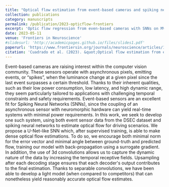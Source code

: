 ```yaml
---
title: "Optical flow estimation from event-based cameras and spiking neural networks"
collection: publications
category: manuscripts
permalink: /publication/2023-opticflow-frontiers
excerpt: 'Optic flow regression from even-based cameras with SNNs on MVSEC and DSEC datasets'
date: 2023-05-11
venue: 'Frontiers in Neuroscience'
#slidesurl: 'http://academicpages.github.io/files/slides1.pdf'
paperurl: 'https://www.frontiersin.org/journals/neuroscience/articles/10.3389/fnins.2023.1160034/full'
citation: 'Cuadrado et al. (2023). &quot;Optical flow estimation from event-based cameras and spiking neural networks.&quot; <i>Frontiers in Neuroscience</i>; doi:  https://doi.org/10.3389/fnins.2023.1160034'
---
```


Event-based cameras are raising interest within the computer vision community. These sensors operate with asynchronous pixels, emitting events, or “spikes”, when the luminance change at a given pixel since the last event surpasses a certain threshold. Thanks to their inherent qualities, such as their low power consumption, low latency, and high dynamic range, they seem particularly tailored to applications with challenging temporal constraints and safety requirements. Event-based sensors are an excellent fit for Spiking Neural Networks (SNNs), since the coupling of an asynchronous sensor with neuromorphic hardware can yield real-time systems with minimal power requirements. In this work, we seek to develop one such system, using both event sensor data from the DSEC dataset and spiking neural networks to estimate optical flow for driving scenarios. We propose a U-Net-like SNN which, after supervised training, is able to make dense optical flow estimations. To do so, we encourage both minimal norm for the error vector and minimal angle between ground-truth and predicted flow, training our model with back-propagation using a surrogate gradient. In addition, the use of 3d convolutions allows us to capture the dynamic nature of the data by increasing the temporal receptive fields. Upsampling after each decoding stage ensures that each decoder's output contributes to the final estimation. Thanks to separable convolutions, we have been able to develop a light model (when compared to competitors) that can nonetheless yield reasonably accurate optical flow estimates.

